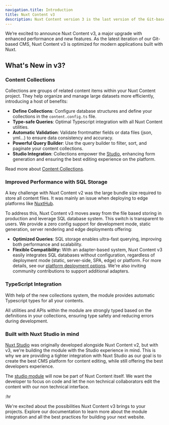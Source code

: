 ```yaml
---
navigation.title: Introduction
title: Nuxt Content v3
description: Nuxt Content version 3 is the last version of the Git-based CMS designed for Nuxt developers.
---
```


We’re excited to announce Nuxt Content v3, a major upgrade with enhanced performance and new features. As the latest iteration of our Git-based CMS, Nuxt Content v3 is optimized for modern applications built with Nuxt. 

## What's New in v3?

### Content Collections

Collections are groups of related content items within your Nuxt Content project. They help organize and manage large datasets more efficiently, introducing a host of benefits:

- **Define Collections**: Configure database structures and define your collections in the `content.config.ts` file.
- **Type-safe Queries**: Optimal Typescript integration with all Nuxt Content utilities.
- **Automatic Validation**: Validate frontmatter fields or data files (json, yml...) to ensure data consistency and accuracy.
- **Powerful Query Builder**: Use the query builder to filter, sort, and paginate your content collections.
- **Studio Integration**: Collections empower the [Studio](https://nuxt.studio), enhancing form generation and ensuring the best editing experience on the platform.

Read more about [Content Collections](/getting-started/collections).

### Improved Performance with SQL Storage

A key challenge with Nuxt Content v2 was the large bundle size required to store all content files. It was mainly an issue when deploying to edge platforms like [NuxtHub](https://hub.nuxt.com/).

To address this, Nuxt Content v3 moves away from the file based storing in production and leverage SQL database system. This switch is transparent to users. We provide a zero config support for development mode, static generation, server rendering and edge deployments offering:

- **Optimized Queries**: SQL storage enables ultra-fast querying, improving both performance and scalability.
- **Flexible Compatibility:** With an adapter-based system, Nuxt Content v3 easily integrates SQL databases without configuration, regardless of deployment mode (static, server-side, SPA, edge) or platform. For more details, see our [platform deployment options](/deploy/node). We're also inviting community contributions to support additional adapters. 


### TypeScript Integration

With help of the new collections system, the module provides automatic Typescript types for all your contents.

All utilities and APIs within the module are strongly typed based on the definitions in your collections, ensuring type safety and reducing errors during development.

### Built with Nuxt Studio in mind

[Nuxt Studio](https://nuxt.studio) was originally developed alongside Nuxt Content v2, but with v3, we're building the module with the Studio experience in mind. This is why we are providing a tighter integration with Nuxt Studio as our goal is to create the best CMS platform for content editing, while still offering the best developers experience.

The [studio module](https://github.com/nuxtlabs/studio-module) will now be part of Nuxt Content itself. We want the developer to focus on code and let the non technical collaborators edit the content with our non technical interface.

:hr

We're excited about the possibilities Nuxt Content v3 brings to your projects. Explore our documentation to learn more about the module integration and all the best practices for building your next website.
